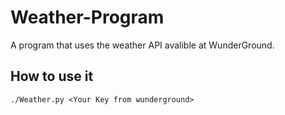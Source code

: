 # Weather-Program
A program that uses the weather API avalible at WunderGround.

## How to use it
```
./Weather.py <Your Key from wunderground>
```

